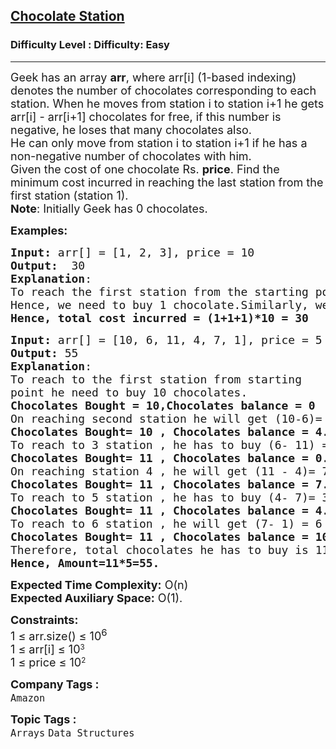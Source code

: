 <h2><a href="https://www.geeksforgeeks.org/problems/chocolate-station2951/1?page=1&company=Amazon&status=unsolved,attempted&sortBy=accuracy">Chocolate Station</a></h2><h3>Difficulty Level : Difficulty: Easy</h3><hr><div class="problems_problem_content__Xm_eO"><p><span style="font-size: 18px;">Geek has an array <strong>arr</strong>, where arr[i] (1-based indexing) denotes the number of chocolates corresponding to each station. When he moves from station i to station i+1 he gets arr[i] - arr[i+1] chocolates for free, if this number is negative, he loses that many chocolates also.<br>He can only move from station i to station i+1 if he has a non-negative number of chocolates with him.<br>Given the cost of one chocolate Rs. <strong>price</strong>. Find the minimum cost incurred in reaching the last station from the first station (station 1).<br><strong>Note</strong>: Initially Geek has 0 chocolates.</span></p>
<p><span style="font-size: 18px;"><strong>Examples:</strong></span></p>
<pre><span style="font-size: 18px;"><strong>Input: </strong>arr[] = [1, 2, 3], price = 10
<strong>Output:</strong>  30
<strong>Explanation</strong>: 
To reach the first station from the starting point, we need to buy 1 chocolate,To reach station 2 form station 1, we get arr[1] - arr[2] = -1 chocolates i.e. we lose 1 chocolate. <br>Hence, we need to buy 1 chocolate.Similarly, we need to buy 1 chocolate to reach station 3 from station 2.
<strong>Hence, total cost incurred = (1+1+1)*10 = 30</strong></span></pre>
<pre><span style="font-size: 18px;"><strong>Input: </strong>arr[] = [10, 6, 11, 4, 7, 1], price = 5
<strong>Output:</strong> 55
<strong>Explanation</strong>: 
To reach to&nbsp;the first station from starting
point he need to buy 10 chocolates.&nbsp;</span>
<span style="font-size: 18px;"><strong>Chocolates Bought = 10,Chocolates balance = 0
</strong>On reaching second station he will get (10-6)= 4 chocolates.
</span><span style="font-size: 18px;"><strong>Chocolates Bought= 10 , Chocolates balance = 4.</strong>
To reach to 3 station , he has to buy (6- 11) = 5 chocolates.But he has 4 chocolates as balance. So the chocolates he need to buy is (5 -4 ) =1;</span>
<span style="font-size: 18px;"><strong>Chocolates Bought= 11&nbsp;, Chocolates balance = 0.</strong>
On reaching station 4 , he will get (11 - 4)= 7 chocolates.</span>
<span style="font-size: 18px;"><strong>Chocolates Bought= 11&nbsp;, Chocolates balance = 7.</strong>
To reach to 5 station , he has to buy (4- 7)= 3 chocolates. But he has 7 chocolates as balance .</span>
<span style="font-size: 18px;"><strong>Chocolates Bought= 11&nbsp;, Chocolates balance = 4.</strong>
To reach to 6 station , he will get (7- 1) = 6 chocolates. </span>
<span style="font-size: 18px;"><strong>Chocolates Bought= 11&nbsp;, Chocolates balance = 10.</strong>
Therefore, total chocolates he has&nbsp;to buy is 11.</span>
<span style="font-size: 18px;"><strong>Hence, Amount=11*5=55.</strong></span></pre>
<p><span style="font-size: 18px;"><strong>Expected Time Complexity:</strong> O(n)<br><strong>Expected Auxiliary Space:</strong> O(1).</span></p>
<p><span style="font-size: 18px;"><strong>Constraints:</strong><br>1 ≤ arr.size() ≤ 10<sup>6<br></sup></span><span style="font-size: 18px;">1 ≤ arr[i] ≤ 10</span><sup>3</sup><br><span style="font-size: 18px;">1 ≤ price ≤ 10</span><sup>2</sup></p></div><p><span style=font-size:18px><strong>Company Tags : </strong><br><code>Amazon</code>&nbsp;<br><p><span style=font-size:18px><strong>Topic Tags : </strong><br><code>Arrays</code>&nbsp;<code>Data Structures</code>&nbsp;